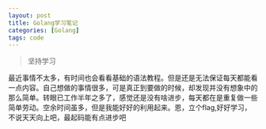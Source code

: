 ```yaml
---
layout: post
title: Golang学习笔记
categories: [Golang]
tags: code
---
```


> 坚持学习

最近事情不太多，有时间也会看看基础的语法教程。但是还是无法保证每天都能看一点内容。自己想做的事情很多，可是真正到要做的时候，却发现并没有想象中的那么简单。转眼已工作半年之多了，感觉还是没有啥进步，每天都在是重复做一些简单劳动。空余时间虽多，但是我能好好的利用起来。恩，立个flag,好好学习，不说天天向上吧，最起码能有点进步吧
